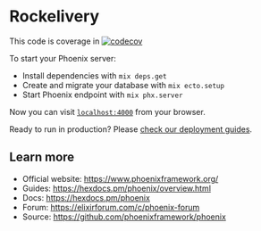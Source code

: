 # Rockelivery

This code is coverage in [![codecov](https://codecov.io/github/renansko/Rockelivery_ignite/branch/main/graph/badge.svg?token=RWTQT2GTFP)](https://codecov.io/github/renansko/Rockelivery_ignite)

To start your Phoenix server:

  * Install dependencies with `mix deps.get`
  * Create and migrate your database with `mix ecto.setup`
  * Start Phoenix endpoint with `mix phx.server`

Now you can visit [`localhost:4000`](http://localhost:4000) from your browser.

Ready to run in production? Please [check our deployment guides](https://hexdocs.pm/phoenix/deployment.html).

## Learn more

  * Official website: https://www.phoenixframework.org/
  * Guides: https://hexdocs.pm/phoenix/overview.html
  * Docs: https://hexdocs.pm/phoenix
  * Forum: https://elixirforum.com/c/phoenix-forum
  * Source: https://github.com/phoenixframework/phoenix
